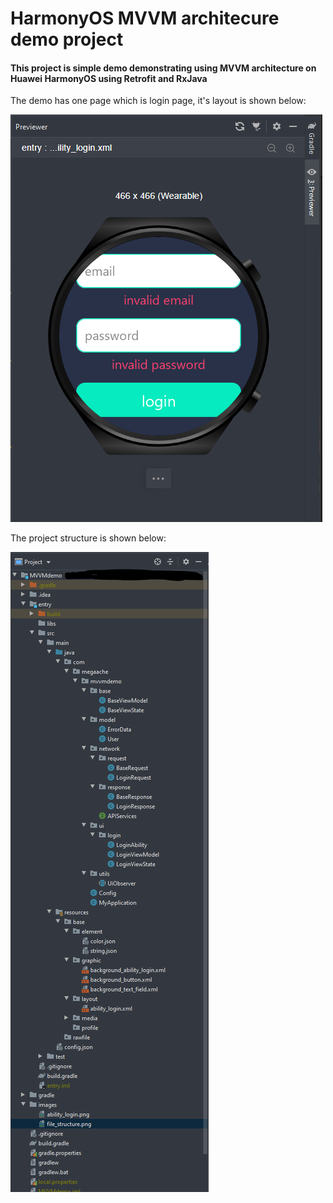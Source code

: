 # HarmonyOS MVVM architecure demo project

#### This project is simple demo demonstrating using MVVM architecture on Huawei HarmonyOS using Retrofit and RxJava

The demo has one page which is login page, it's layout is shown below:

![alt text](https://github.com/megaacheyounes/mvvmdemo/blob/master/images/ability_login.png "login page layout")

The project structure is shown below:

![alt text](https://github.com/megaacheyounes/mvvmdemo/blob/master/images/project_file_structure.png "file structure")
